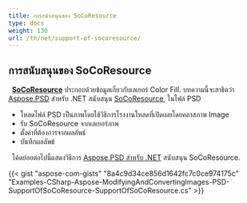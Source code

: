 ```yaml
---
title: การสนับสนุนของ SoCoResource
type: docs
weight: 130
url: /th/net/support-of-socoresource/
---
```


## **การสนับสนุนของ SoCoResource**
` `[**SoCoResource**](https://reference.aspose.com/net/psd/aspose.psd.fileformats.psd.layers.layerresources/socoresource) ประกอบด้วยข้อมูลเกี่ยวกับเลเยอร์ Color Fill. บทความนี้จะสาธิตว่า [Aspose.PSD](https://products.aspose.com/psd) สำหรับ .NET สนับสนุน [SoCoResource ](https://reference.aspose.com/net/psd/aspose.psd.fileformats.psd.layers.layerresources/socoresource) ในไฟล์ PSD

- โหลดไฟล์ PSD เป็นภาพโดยใช้วิธีการโรงงานโหลดที่เปิดเผยโดยคลาสภาพ Image
- รับ SoCoResource จากเลเยอร์ภาพ
- ตั้งค่าที่ต้องการจากผลลัพธ์
- บันทึกผลลัพธ์

` `โค้ดย่อยต่อไปนี้แสดงวิธีการ [Aspose.PSD สำหรับ .NET](https://products.aspose.com/psd/net) สนับสนุน SoCoResource.

{{< gist "aspose-com-gists" "8a4c9d34ce856d1642fc7c0ce974175c" "Examples-CSharp-Aspose-ModifyingAndConvertingImages-PSD-SupportOfSoCoResource-SupportOfSoCoResource.cs" >}}
